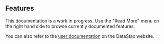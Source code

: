 ## Features

This documentation is a work in progress. Use the "Read More" menu on the right hand side to browse currently documented features.

You can also refer to the
[user documentation](http://www.datastax.com/documentation/developer/java-driver/2.1/java-driver/whatsNew2.html)
on the DataStax website.